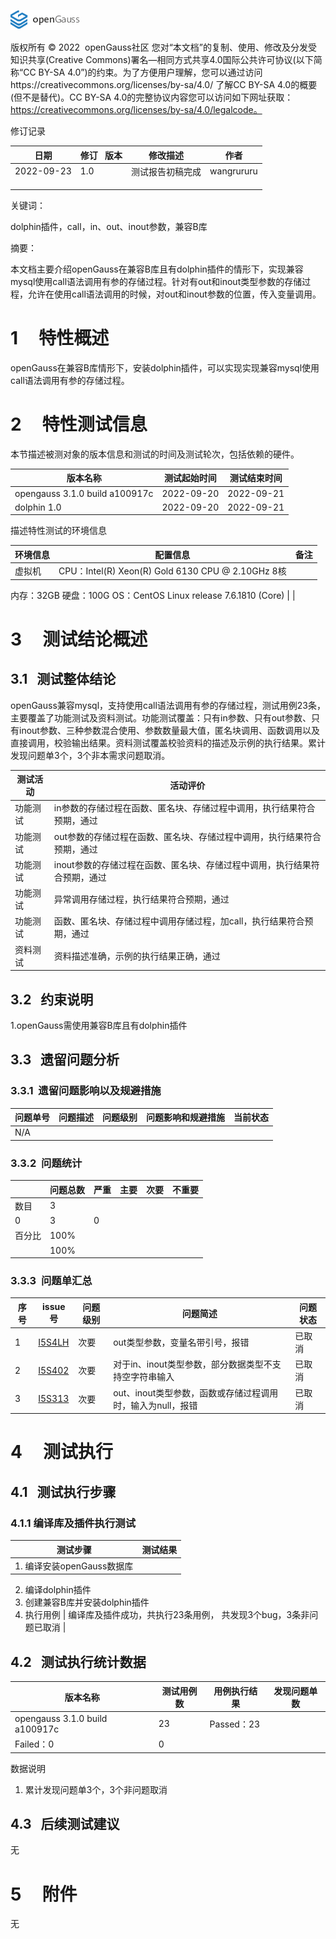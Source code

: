 ![](../../images/openGauss.png#crop=0&crop=0&crop=1&crop=1&id=d4u0Z&originalType=binary&ratio=1&rotation=0&showTitle=false&status=done&style=none&title=#crop=0&crop=0&crop=1&crop=1&id=S95Ra&originalType=binary&ratio=1&rotation=0&showTitle=false&status=done&style=none&title=)

版权所有 © 2022  openGauss社区
您对“本文档”的复制、使用、修改及分发受知识共享(Creative Commons)署名—相同方式共享4.0国际公共许可协议(以下简称“CC BY-SA 4.0”)的约束。为了方便用户理解，您可以通过访问https://creativecommons.org/licenses/by-sa/4.0/ 了解CC BY-SA 4.0的概要 (但不是替代)。CC BY-SA 4.0的完整协议内容您可以访问如下网址获取：https://creativecommons.org/licenses/by-sa/4.0/legalcode。

修订记录

| 日期 | 修订   版本 | 修改描述 | 作者 |
| --- | --- | --- | --- |
| 2022-09-23 | 1.0 | 测试报告初稿完成 | wangrururu |
|  |  |  |  |
|  |  |  |  |
|  |  |  |  |


关键词：

dolphin插件，call，in、out、inout参数，兼容B库

摘要：

本文档主要介绍openGauss在兼容B库且有dolphin插件的情形下，实现兼容mysql使用call语法调用有参的存储过程。针对有out和inout类型参数的存储过程，允许在使用call语法调用的时候，对out和inout参数的位置，传入变量调用。

# 1     特性概述

openGauss在兼容B库情形下，安装dolphin插件，可以实现实现兼容mysql使用call语法调用有参的存储过程。

# 2     特性测试信息

本节描述被测对象的版本信息和测试的时间及测试轮次，包括依赖的硬件。

| 版本名称 | 测试起始时间 | 测试结束时间 |
| --- | --- | --- |
| opengauss 3.1.0 build a100917c | 2022-09-20 | 2022-09-21 |
| dolphin 1.0 | 2022-09-20 | 2022-09-21 |


描述特性测试的环境信息

| 环境信息 | 配置信息 | 备注 |
| --- | --- | --- |
| 虚拟机 | CPU：Intel(R) Xeon(R) Gold 6130 CPU @ 2.10GHz 8核
内存：32GB
硬盘：100G
OS：CentOS Linux release 7.6.1810 (Core) |  |


# 3     测试结论概述

## 3.1   测试整体结论
openGauss兼容mysql，支持使用call语法调用有参的存储过程，测试用例23条，主要覆盖了功能测试及资料测试。功能测试覆盖：只有in参数、只有out参数、只有inout参数、三种参数混合使用、参数数量最大值，匿名块调用、函数调用以及直接调用，校验输出结果。资料测试覆盖校验资料的描述及示例的执行结果。累计发现问题单3个，3个非本需求问题取消。

| **测试活动** | **活动评价** |
| --- | --- |
| 功能测试 | in参数的存储过程在函数、匿名块、存储过程中调用，执行结果符合预期，通过 |
| 功能测试 | out参数的存储过程在函数、匿名块、存储过程中调用，执行结果符合预期，通过 |
| 功能测试 | inout参数的存储过程在函数、匿名块、存储过程中调用，执行结果符合预期，通过 |
| 功能测试 | 异常调用存储过程，执行结果符合预期，通过 |
| 功能测试 | 函数、匿名块、存储过程中调用存储过程，加call，执行结果符合预期，通过 |
| 资料测试 | 资料描述准确，示例的执行结果正确，通过 |


## 3.2   约束说明
1.openGauss需使用兼容B库且有dolphin插件

## 3.3   遗留问题分析

### 3.3.1  遗留问题影响以及规避措施
| 问题单号 | 问题描述 | 问题级别 | 问题影响和规避措施 | 当前状态 |
| --- | --- | --- | --- | --- |
| N/A |  |  |  |  |


### 3.3.2  问题统计
|  | 问题总数 | 严重 | 主要 | 次要 | 不重要 |
| --- | --- | --- | --- | --- | --- |
| 数目 | 3 | 
 | 0 | 3 | 0 |
| 百分比 | 100% | 
 |  | 100% |  |


### 3.3.3  问题单汇总
| **序号** | **issue号** | **问题级别** | **问题简述** | **问题状态** |
| --- | --- | --- | --- | --- |
| 1 | [I5S4LH](https://gitee.com/opengauss/Plugin/issues/I5S4LH?from=project-issue) | 次要 | out类型参数，变量名带引号，报错 | 已取消 |
| 2 | [I5S402](https://gitee.com/opengauss/Plugin/issues/I5S402?from=project-issue) | 次要 | 对于in、inout类型参数，部分数据类型不支持空字符串输入 | 已取消 |
| 3 | [I5S313](https://gitee.com/opengauss/Plugin/issues/I5S313?from=project-issue) | 次要 | out、inout类型参数，函数或存储过程调用时，输入为null，报错 | 已取消 |

# 4     测试执行

## 4.1   测试执行步骤

### 4.1.1 编译库及插件执行测试
| **测试步骤** | **测试结果** |
| --- | --- |
| 1. 编译安装openGauss数据库
2. 编译dolphin插件
3. 创建兼容B库并安装dolphin插件
4. 执行用例 | 编译库及插件成功，共执行23条用例，
共发现3个bug，3条非问题已取消 |



## 4.2   测试执行统计数据
| **版本名称** | **测试用例数** | **用例执行结果** | **发现问题单数** |
| --- | --- | --- | --- |
| opengauss 3.1.0 build a100917c | 23 | Passed：23
Failed：0 | 0 |

数据说明

1. 累计发现问题单3个，3个非问题取消
## 4.3   后续测试建议
无
# 5     附件
无
